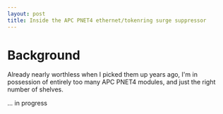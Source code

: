```yaml
---
layout: post
title: Inside the APC PNET4 ethernet/tokenring surge suppressor
---
```


# Background
Already nearly worthless when I picked them up years ago, I'm in possession of entirely too many APC PNET4 modules, and just the right number of shelves.

... in progress
